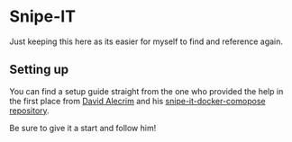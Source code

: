 # Snipe-IT

Just keeping this here as its easier for myself to find and reference again.

## Setting up

You can find a setup guide straight from the one who provided the help in the first place from [David Alecrim](https://github.com/comoser) and his [snipe-it-docker-comopose repository](https://github.com/comoser/snipe-it-docker-compose).

Be sure to give it a start and follow him!